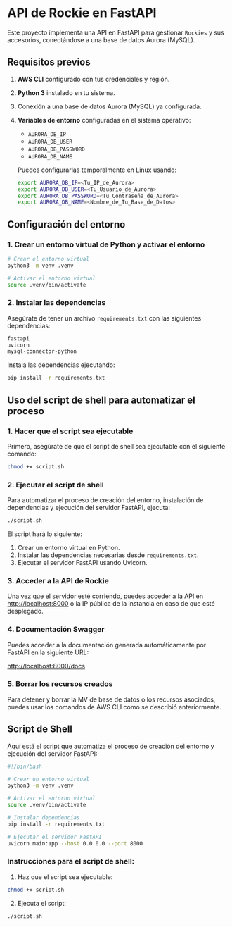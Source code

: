 # API de Rockie en FastAPI

Este proyecto implementa una API en FastAPI para gestionar `Rockies` y sus accesorios, conectándose a una base de datos Aurora (MySQL).

## Requisitos previos

1. **AWS CLI** configurado con tus credenciales y región.
2. **Python 3** instalado en tu sistema.
3. Conexión a una base de datos Aurora (MySQL) ya configurada.
4. **Variables de entorno** configuradas en el sistema operativo:
   - `AURORA_DB_IP`
   - `AURORA_DB_USER`
   - `AURORA_DB_PASSWORD`
   - `AURORA_DB_NAME`

   Puedes configurarlas temporalmente en Linux usando:

   ```bash
   export AURORA_DB_IP=<Tu_IP_de_Aurora>
   export AURORA_DB_USER=<Tu_Usuario_de_Aurora>
   export AURORA_DB_PASSWORD=<Tu_Contraseña_de_Aurora>
   export AURORA_DB_NAME=<Nombre_de_Tu_Base_de_Datos>
   ```

## Configuración del entorno

### 1. Crear un entorno virtual de Python y activar el entorno

```bash
# Crear el entorno virtual
python3 -m venv .venv

# Activar el entorno virtual
source .venv/bin/activate
```

### 2. Instalar las dependencias

Asegúrate de tener un archivo `requirements.txt` con las siguientes dependencias:

```txt
fastapi
uvicorn
mysql-connector-python
```

Instala las dependencias ejecutando:

```bash
pip install -r requirements.txt
```

## Uso del script de shell para automatizar el proceso

### 1. Hacer que el script sea ejecutable

Primero, asegúrate de que el script de shell sea ejecutable con el siguiente comando:

```bash
chmod +x script.sh
```

### 2. Ejecutar el script de shell

Para automatizar el proceso de creación del entorno, instalación de dependencias y ejecución del servidor FastAPI, ejecuta:

```bash
./script.sh
```

El script hará lo siguiente:

1. Crear un entorno virtual en Python.
2. Instalar las dependencias necesarias desde `requirements.txt`.
3. Ejecutar el servidor FastAPI usando Uvicorn.

### 3. Acceder a la API de Rockie

Una vez que el servidor esté corriendo, puedes acceder a la API en [http://localhost:8000](http://localhost:8000) o la IP pública de la instancia en caso de que esté desplegado.

### 4. Documentación Swagger

Puedes acceder a la documentación generada automáticamente por FastAPI en la siguiente URL:

[http://localhost:8000/docs](http://localhost:8000/docs)

### 5. Borrar los recursos creados

Para detener y borrar la MV de base de datos o los recursos asociados, puedes usar los comandos de AWS CLI como se describió anteriormente.

## Script de Shell

Aquí está el script que automatiza el proceso de creación del entorno y ejecución del servidor FastAPI:

```bash
#!/bin/bash

# Crear un entorno virtual
python3 -m venv .venv

# Activar el entorno virtual
source .venv/bin/activate

# Instalar dependencias
pip install -r requirements.txt

# Ejecutar el servidor FastAPI
uvicorn main:app --host 0.0.0.0 --port 8000
```

### Instrucciones para el script de shell:

1. Haz que el script sea ejecutable:

```bash
chmod +x script.sh
```

2. Ejecuta el script:

```bash
./script.sh
